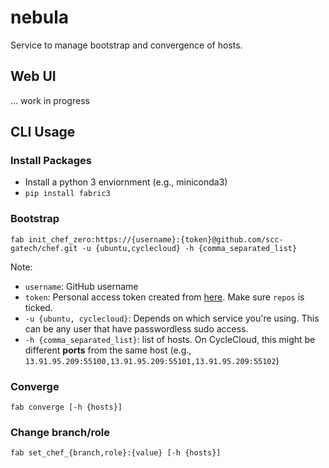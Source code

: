 # nebula
Service to manage bootstrap and convergence of hosts.

## Web UI
... work in progress

## CLI Usage

### Install Packages

 - Install a python 3 enviornment (e.g., miniconda3)
 - `pip install fabric3`

### Bootstrap
`fab init_chef_zero:https://{username}:{token}@github.com/scc-gatech/chef.git -u {ubuntu,cyclecloud} -h {comma_separated_list}`

Note:
 - `username`: GitHub username
 - `token`: Personal access token created from [here](https://github.com/settings/tokens). Make sure `repos` is ticked.
 - `-u {ubuntu, cyclecloud}`: Depends on which service you're using. This can be any user that have passwordless sudo access.
 - `-h {comma_separated_list}`: list of hosts. On CycleCloud, this might be different **ports** from the same host (e.g., `13.91.95.209:55100,13.91.95.209:55101,13.91.95.209:55102`)


### Converge
`fab converge [-h {hosts}]`

### Change branch/role
`fab set_chef_{branch,role}:{value} [-h {hosts}]`
